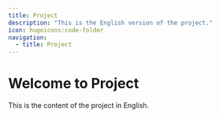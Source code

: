 ```yaml
---
title: Project
description: "This is the English version of the project."
icon: hugeicons:code-folder
navigation:
  - title: Project
---
```


# Welcome to Project

This is the content of the project in English.
